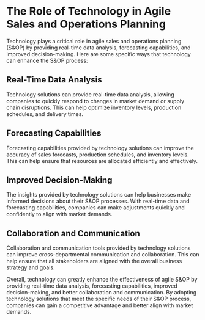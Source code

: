 The Role of Technology in Agile Sales and Operations Planning
============================================================================================================================

Technology plays a critical role in agile sales and operations planning (S&OP) by providing real-time data analysis, forecasting capabilities, and improved decision-making. Here are some specific ways that technology can enhance the S&OP process:

Real-Time Data Analysis
-----------------------

Technology solutions can provide real-time data analysis, allowing companies to quickly respond to changes in market demand or supply chain disruptions. This can help optimize inventory levels, production schedules, and delivery times.

Forecasting Capabilities
------------------------

Forecasting capabilities provided by technology solutions can improve the accuracy of sales forecasts, production schedules, and inventory levels. This can help ensure that resources are allocated efficiently and effectively.

Improved Decision-Making
------------------------

The insights provided by technology solutions can help businesses make informed decisions about their S&OP processes. With real-time data and forecasting capabilities, companies can make adjustments quickly and confidently to align with market demands.

Collaboration and Communication
-------------------------------

Collaboration and communication tools provided by technology solutions can improve cross-departmental communication and collaboration. This can help ensure that all stakeholders are aligned with the overall business strategy and goals.

Overall, technology can greatly enhance the effectiveness of agile S&OP by providing real-time data analysis, forecasting capabilities, improved decision-making, and better collaboration and communication. By adopting technology solutions that meet the specific needs of their S&OP process, companies can gain a competitive advantage and better align with market demands.
